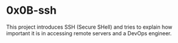 # 0x0B-ssh



This project introduces SSH (Secure SHell) and tries to explain how important it is in accessing remote servers and a DevOps engineer.

